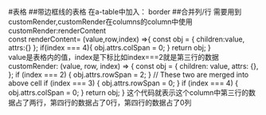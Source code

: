 #表格
##带边框线的表格
在a-table中加入：	border
##合并列/行
需要用到customRender,customRender在columns的column中使用    
customRender:renderContent  
const renderContent= (value,row,index) =>{
	const obj = {
		children:value,
		attrs:{}
	};
	if(index === 4){
		obj.attrs.colSpan = 0;
	}
	return obj;
}  
value是表格内的值，index是下标比如index===2就是第三行的数据
customRender: (value, row, index) => {
                    const obj = {
                        children: value,
                        attrs: {},
                    };
                    if (index === 2) {
                        obj.attrs.rowSpan = 2;
                    }
                    // These two are merged into above cell
                    if (index === 3) {
                        obj.attrs.rowSpan = 0;
                    }
                    if (index === 4) {
                        obj.attrs.colSpan = 0;
                    }
                    return obj;
                }
这个代码就表示这个column中第三行的数据占了两行，第四行的数据占了0行，第四行的数据占了0列